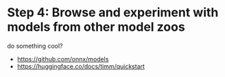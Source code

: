 # Step 4: Browse and experiment with models from other model zoos
 
do something cool?
 
- https://github.com/onnx/models
- https://huggingface.co/docs/timm/quickstart

